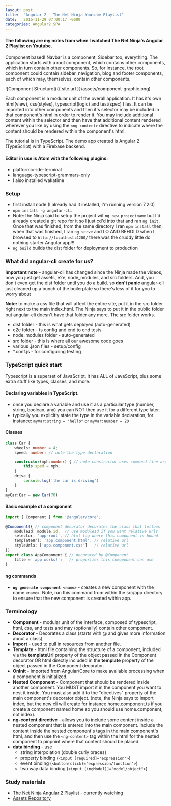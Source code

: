 ```yaml
---
layout: post
title:  "Angular 2 - The Net Ninja Youtube Playlist"
date:   2016-11-29 07:00:17 -0600
categories: Angular2 SPA
---
```


#### The following are my notes from when I watched The Net Ninja's Angular 2 Playlist on Youtube.

Component based! Navbar is a component, Sidebar too, everything. The 
application starts with a root component, which contains other
components, which in turn contain other components. So, for instance, 
the root component could contain sidebar, navigation, blog and footer 
components, each of which may, themselves, contain other components.

![Component Structure]({{ site.url }}/assets/component-graphic.png)


Each component is a modular unit of the overall application. It has it's own
html(view), css(styles), typescript(logic) and test(spec) files. It can
be imported into other components and then it's selector may be included
in that component's html in order to render it. You may include additional
 content within the selector and then have that additional content
 rendered wherever you like by using the `<ng-content>` directive to
 indicate where the content should be rendered within the component's
 html.

The tutorial is in TypeScript. The demo app created is Angular 2 (TypeScript)
with a Firebase backend.

#### Editor in use is Atom with the following plugins:

* platformio-ide-terminal
* language-typescript-grammars-only
* I also installed wakatime

### Setup

* first install node (I already had it installed, I'm running version 
7.2.0)
* `npm install -g angular-cli`
* Note: the Ninja said to setup the project wit `ng new projectname` but
I'd already created a git repo for it so I just cd'd into that and ran
`ng init`. Once that was finished, from the same directory I ran
`npm install` then, when that was finished, I ran `ng serve` and LO AND
BEHOLD when I browsed to `http://localhost:4200/` there was the cruddy
little do nothing starter Angular app!!!
* `ng build` builds the dist folder for deployment to production

### What did angular-cli create for us?

**Important note** - angular-cli has changed since the Ninja
made the videos, now you just get assets, e2e, node_modules, and src 
folders. And, you don't even get the dist folder until you do a
build. so **don't panic** angular-cli just cleaned up a bunch of
the boilerplate so there's less of it for you to worry about

**Note:** to make a css file that will affect the entire site, put it
in the src folder right next to the main index.html. The Ninja says to
put it in the public folder but angular-cli doesn't have that folder
any more. The src folder works.

* dist folder - this is what gets deployed (auto-generated)
* e2e folder - ts config and end to end tests
* node_modules folder - auto-generated
* src folder - this is where all our awesome code goes
* various .json files - setup/config
* *.conf.js - for configuring testing

### TypeScript quick start

Typescript is a superset of JavaScript, it has ALL of JavaScript, plus
some extra stuff like types, classes, and more.

#### Declaring variables in TypeScript.

* once you declare a variable and use it as a particular type (number, 
string, boolean, any) you can NOT then use it for a different type later.
* typically you explicitly state the type in the variable declaration,
for instance: `myVar:string = "hello"` or `myVar:number = 20`

#### Classes
``` typescript
class Car {
    wheels: number = 4;
    speed: number; // note the type declaration

    constructor(mph:number) { // note constructor uses command line args
        this.sped = mph;
    }
    drive {
        console.log('the car is driving')
    }
}
myCar:Car = new Car(70)
```

#### Basic example of a component

``` typescript
import { Component } from '@angular/core';

@Component({ // component decorator decorates the class that follows
    moduleId: module.id,  // use moduleId if you want relative urls
    selector: 'app-root', // html tag where this component is bound
    templateUrl: 'app.component.html', // relative url
    styleUrls: ['app.component.css']   // relative url
})
export class AppComponent { // decorated by @Component
    title = 'app works!';   // proporties this comoponent can use
}
```

#### ng commands

* **`ng generate component <name>`** - creates a new component with the name
`<name>`. Note, run this command from within the src/app directory to
ensure that the new component is created within app.

### Terminology

* **Component** - modular unit of the interface, composed of typescript,
html, css, and tests and may (optionally) contain other component.
* **Decorator** - Decorates a class (starts with @ and gives more information
about a class).
* **Import** - used to pull in resources from another file.
* **Template** - html file containing the structure of a component, included
via the **templateUrl** property of the object passed in the Component
decorator OR html directly included in the **template** property of the
object passed in the Component decorator.
* **OnInit** - imported from Angular/Core to make available processing
when a component is initialized.
* **Nested Component** - Component that should be rendered inside another
component. You MUST import it in the component you want to nest it
inside. You must also add it to the "directives" property of the main
component's decorator object. (note, the Ninja says to import index, but
the new cli will create for instance home.component.ts if you create
a component named home so you should use home.component, not index).
* **ng-content directive** - allows you to include some content inside
a nested component that is entered into the main component. Include the
content inside the nested component's tags in the main component's html,
and then use the `<ng-content>` tag within the html for the nested
component to pinpoint where that content should be placed.
* **data binding** - use
    * string interpolation (double curly braces)
    * property binding (`<input [required]='expression'>`)
    * event binding (`<button(click)='expression/function'>`)
    * two way data binding (`<input [(ngModel)]="model/object">`)

### Study materials

* [The Net Ninja Angular 2 Playlist](https://www.youtube.com/playlist?list=PL4cUxeGkcC9jqhk5RvBiEwHMKSUXPyng0) - currently watching
* [Assets Repository](https://github.com/iamshaunjp/angular-2-playlist)
